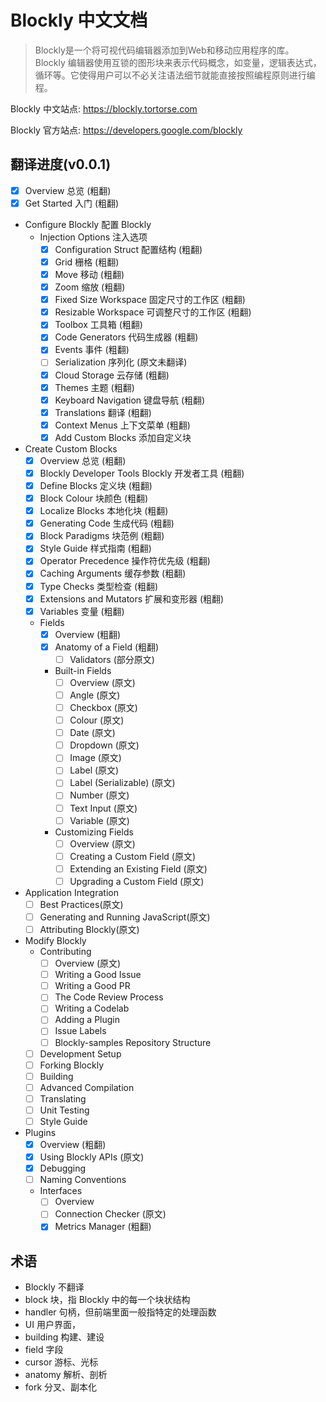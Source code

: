 # Blockly 中文文档

> Blockly是一个将可视代码编辑器添加到Web和移动应用程序的库。 Blockly 编辑器使用互锁的图形块来表示代码概念，如变量，逻辑表达式，循环等。它使得用户可以不必关注语法细节就能直接按照编程原则进行编程。

Blockly 中文站点: <https://blockly.tortorse.com>

Blockly 官方站点: <https://developers.google.com/blockly>

## 翻译进度(v0.0.1)

- [x] Overview 总览 (粗翻)
- [x] Get Started 入门 (粗翻)
- Configure Blockly 配置 Blockly
  - Injection Options 注入选项
    - [x] Configuration Struct 配置结构 (粗翻)
    - [x] Grid 栅格 (粗翻)
    - [x] Move 移动 (粗翻)
    - [x] Zoom 缩放 (粗翻)
	- [x] Fixed Size Workspace 固定尺寸的工作区 (粗翻)
	- [x] Resizable Workspace 可调整尺寸的工作区 (粗翻)
	- [x] Toolbox 工具箱 (粗翻)
	- [x] Code Generators 代码生成器 (粗翻)
	- [x] Events 事件 (粗翻)
	- [ ] Serialization 序列化 (原文未翻译)
	- [x] Cloud Storage 云存储 (粗翻)
	- [x] Themes 主题 (粗翻)
	- [x] Keyboard Navigation 键盘导航 (粗翻)
	- [x] Translations 翻译 (粗翻)
	- [x] Context Menus 上下文菜单 (粗翻)
	- [x] Add Custom Blocks 添加自定义块
- Create Custom Blocks
	- [x] Overview 总览 (粗翻)
	- [x] Blockly Developer Tools Blockly 开发者工具 (粗翻)
	- [x] Define Blocks 定义块 (粗翻)
	- [x] Block Colour 块颜色 (粗翻)
	- [x] Localize Blocks 本地化块 (粗翻)
	- [x] Generating Code 生成代码 (粗翻)
	- [x] Block Paradigms 块范例 (粗翻)
	- [x] Style Guide 样式指南 (粗翻)
	- [x] Operator Precedence 操作符优先级 (粗翻)
	- [x] Caching Arguments 缓存参数 (粗翻)
	- [x] Type Checks 类型检查 (粗翻)
	- [x] Extensions and Mutators 扩展和变形器 (粗翻)
	- [x] Variables 变量 (粗翻)
  - Fields
	  - [x] Overview (粗翻)
	  - [x] Anatomy of a Field (粗翻)
		- [ ] Validators (部分原文)
  	- Built-in Fields
      - [ ] Overview (原文)
      - [ ] Angle (原文)
      - [ ] Checkbox (原文)
      - [ ] Colour (原文)
      - [ ] Date (原文)
      - [ ] Dropdown (原文)
      - [ ] Image (原文)
      - [ ] Label (原文)
      - [ ] Label (Serializable) (原文)
      - [ ] Number (原文)
      - [ ] Text Input (原文)
      - [ ] Variable (原文)
	- Customizing Fields
      - [ ] Overview (原文)
      - [ ] Creating a Custom Field (原文)
      - [ ] Extending an Existing Field (原文)
      - [ ] Upgrading a Custom Field (原文)
- Application Integration
  - [ ] Best Practices(原文)
  - [ ] Generating and Running JavaScript(原文)
  - [ ] Attributing Blockly(原文)
- Modify Blockly
  - Contributing
    - [ ] Overview (原文)
    - [ ] Writing a Good Issue
    - [ ] Writing a Good PR
    - [ ] The Code Review Process
    - [ ] Writing a Codelab
    - [ ] Adding a Plugin
    - [ ] Issue Labels
    - [ ] Blockly-samples Repository Structure
  - [ ] Development Setup
  - [ ] Forking Blockly
  - [ ] Building
  - [ ] Advanced Compilation
  - [ ] Translating
  - [ ] Unit Testing
  - [ ] Style Guide
 - Plugins
    - [x] Overview (粗翻)
    - [x] Using Blockly APIs (原文)
    - [x] Debugging
    - [ ] Naming Conventions
    - Interfaces
      - [ ] Overview
      - [ ] Connection Checker (原文)
      - [x] Metrics Manager (粗翻)

## 术语
 - Blockly 不翻译
 - block 块，指 Blockly 中的每一个块状结构
 - handler 句柄，但前端里面一般指特定的处理函数
 - UI 用户界面，
 - building 构建、建设
 - field 字段
 - cursor 游标、光标
 - anatomy 解析、剖析
 - fork 分叉、副本化